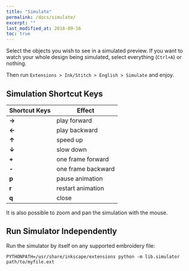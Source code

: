 ```yaml
---
title: "Simulate"
permalink: /docs/simulate/
excerpt: ""
last_modified_at: 2018-09-16
toc: true
---
```


Select the objects you wish to see in a simulated preview. If you want to watch your whole design being simulated, select everything (`Ctrl+A`) or nothing.

Then  run `Extensions > Ink/Stitch > English > Simulate` and enjoy.

## Simulation Shortcut Keys

Shortcut Keys | Effect
-------- | --------
**→** | play forward
**←** | play backward
**↑** | speed up
**↓** | slow down
**+** | one frame forward
**-** | one frame backward
**p** | pause animation
**r** | restart animation
**q** | close

It is also possible to zoom and pan the simulation with the mouse.

## Run Simulator Independently

Run the simulator by itself on any supported embroidery file:

```
PYTHONPATH=/usr/share/inkscape/extensions python -m lib.simulator path/to/myfile.ext
```
